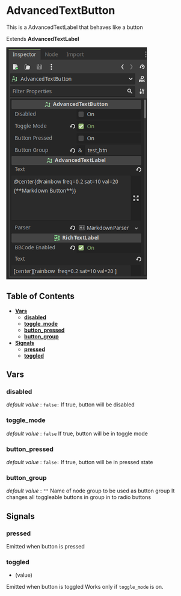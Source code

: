 # AdvancedTextButton
This is a AdvancedTextLabel that behaves like a button

Extends **AdvancedTextLabel**

![](assets/advanced-text-button-inspector.png)

## Table of Contents

- [**Vars**](#vars)
	- [**disabled**](#disabled)
	- [**toggle_mode**](#toggle_mode)
	- [**button_pressed**](#button_pressed)
	- [**button_group**](#button_group)
- [**Signals**](#signals)
	- [**pressed**](#pressed)
	- [**toggled**](#toggled)

## Vars

### disabled

*default value* : `false:`
If true, button will be disabled

### toggle_mode

*default value* : `false`
If true, button will be in toggle mode

### button_pressed

*default value* : `false:`
If true, button will be in pressed state

### button_group

*default value* : `""`
Name of node group to be used as button group
It changes all toggleable buttons in group in to radio buttons

## Signals

### pressed
Emitted when button is pressed

### toggled
 - (value)

Emitted when button is toggled
Works only if `toggle_mode` is on.
